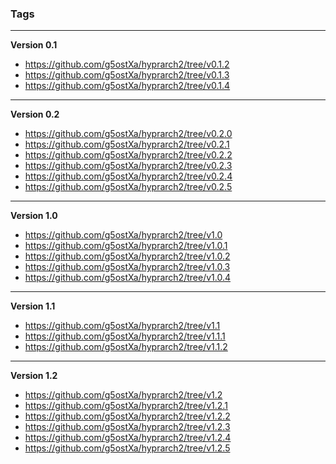 ### Tags
---
**Version 0.1**
- https://github.com/g5ostXa/hyprarch2/tree/v0.1.2
- https://github.com/g5ostXa/hyprarch2/tree/v0.1.3
- https://github.com/g5ostXa/hyprarch2/tree/v0.1.4
---
**Version 0.2**
- https://github.com/g5ostXa/hyprarch2/tree/v0.2.0
- https://github.com/g5ostXa/hyprarch2/tree/v0.2.1
- https://github.com/g5ostXa/hyprarch2/tree/v0.2.2
- https://github.com/g5ostXa/hyprarch2/tree/v0.2.3
- https://github.com/g5ostXa/hyprarch2/tree/v0.2.4
- https://github.com/g5ostXa/hyprarch2/tree/v0.2.5
---
**Version 1.0**
- https://github.com/g5ostXa/hyprarch2/tree/v1.0
- https://github.com/g5ostXa/hyprarch2/tree/v1.0.1
- https://github.com/g5ostXa/hyprarch2/tree/v1.0.2
- https://github.com/g5ostXa/hyprarch2/tree/v1.0.3
- https://github.com/g5ostXa/hyprarch2/tree/v1.0.4
---
**Version 1.1**
- https://github.com/g5ostXa/hyprarch2/tree/v1.1
- https://github.com/g5ostXa/hyprarch2/tree/v1.1.1
- https://github.com/g5ostXa/hyprarch2/tree/v1.1.2
---
**Version 1.2**
- https://github.com/g5ostXa/hyprarch2/tree/v1.2
- https://github.com/g5ostXa/hyprarch2/tree/v1.2.1
- https://github.com/g5ostXa/hyprarch2/tree/v1.2.2
- https://github.com/g5ostXa/hyprarch2/tree/v1.2.3
- https://github.com/g5ostXa/hyprarch2/tree/v1.2.4
- https://github.com/g5ostXa/hyprarch2/tree/v1.2.5
